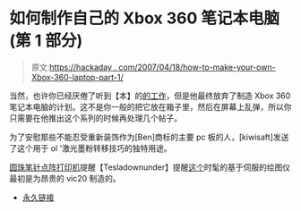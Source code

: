 # 如何制作自己的 Xbox 360 笔记本电脑(第 1 部分)

> 原文:[https://hackaday . com/2007/04/18/how-to-make-your-own-Xbox-360-laptop-part-1/](https://hackaday.com/2007/04/18/how-to-make-your-own-xbox-360-laptop-part-1/)

当然，也许你已经厌倦了听到【本】的[的工作](http://www.engadget.com/2007/04/18/how-to-make-an-xbox-360-laptop-part-1/)，但是他最终放弃了制造 Xbox 360 笔记本电脑的计划。这不是你一般的把它放在箱子里，然后在屏幕上乱弹，所以你只需要在他推出这个系列的时候再处理几个帖子。

为了安慰那些不能忍受重新装饰作为[Ben]商标的主要 pc 板的人，[kiwisaft]发送了这个用于 ol '激光墨粉转移技巧的独特用途。

[圆珠笔针点阵打印机](http://www.hackaday.com/2007/04/11/one-pin-diy-dot-matrix-printer/)提醒【Tesladownunder】提醒[这个](http://tesladownunder.com/Computing.htm#Computer%20printer/plotter)时髦的基于伺服的绘图仪最初是为昂贵的 vic20 制造的。

*   [永久链接](http://www.engadget.com/2007/04/18/how-to-make-an-xbox-360-laptop-part-1/)